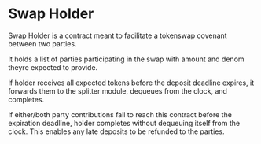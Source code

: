 # Swap Holder

Swap Holder is a contract meant to facilitate a tokenswap covenant between two parties.

It holds a list of parties participating in the swap with amount and denom theyre expected to provide.

If holder receives all expected tokens before the deposit deadline expires,
it forwards them to the splitter module, dequeues from the clock, and completes.

If either/both party contributions fail to reach this contract before the expiration deadline,
holder completes without dequeuing itself from the clock. This enables any late deposits
to be refunded to the parties.
